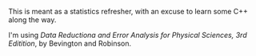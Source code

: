 This is meant as a statistics refresher, with an excuse to learn some C++ along the way.



I'm using _Data Reductiona and Error Analysis for Physical Sciences, 3rd Editition_, by Bevington and Robinson.

